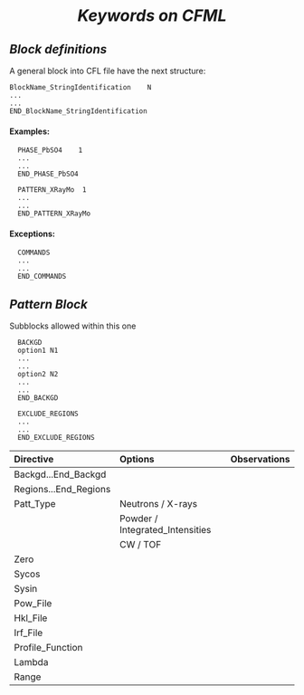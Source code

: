 # <center>***Keywords on CFML***</center>

## ***Block definitions***
A general block into CFL file have the next structure: 
~~~
BlockName_StringIdentification    N  
...  
...  
END_BlockName_StringIdentification
~~~

#### **Examples:**
~~~
  PHASE_PbSO4    1  
  ...  
  ...  
  END_PHASE_PbSO4
~~~

~~~
  PATTERN_XRayMo  1  
  ...  
  ...  
  END_PATTERN_XRayMo
~~~

#### **Exceptions:**
~~~  
  COMMANDS    
  ...    
  ...    
  END_COMMANDS  
~~~

## ***Pattern Block***

Subblocks allowed within this one

~~~
  BACKGD  
  option1 N1
  ...
  ...  
  option2 N2   
  ...  
  ...  
  END_BACKGD
~~~
~~~
  EXCLUDE_REGIONS   
  ...  
  ...  
  END_EXCLUDE_REGIONS
~~~



| Directive |Options                   | Observations                        |
|:--------- |:------------------------ |:----------------------------------- |
| Backgd...End_Backgd | |
| Regions...End_Regions | |
| Patt_Type | Neutrons / X-rays  | |    
|           | Powder / Integrated_Intensities| |
|           | CW / TOF           | |
| Zero      | |
| Sycos     | |
| Sysin     | |
| Pow_File     | |
| Hkl_File     | |
| Irf_File     | |
| Profile_Function     | |
| Lambda     | |
| Range | |